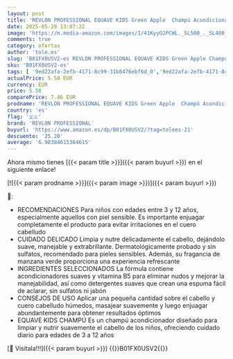 ```yaml
---
layout: post
title: 'REVLON PROFESSIONAL EQUAVE KIDS Green Apple  Champú Acondicionador para Niños  Sin Sulfatos  Para Cuidado Diario  Limpia y Nutre Suavemente el Cabello - Fragancia Manzana Verde 300 ml'
date: 2025-05-29 13:07:22
image: 'https://m.media-amazon.com/images/I/41KyyO2PCWL._SL500_._SL400_.jpg'
comments: true
category: ofertas
author: 'tole.es'
slug: 'B01FX0USV2-es REVLON PROFESSIONAL EQUAVE KIDS Green Apple Champú...'
sku: 'B01FX0USV2-es'
tags: [ '9ed22afa-2efb-4171-8c99-31b8476ebf6d_0','9ed22afa-2efb-4171-8c99-31b8476ebf6d_2201','9ed22afa-2efb-4171-8c99-31b8476ebf6d_5001','9ed22afa-2efb-4171-8c99-31b8476ebf6d_5101','9ed22afa-2efb-4171-8c99-31b8476ebf6d_5301','Arborist Merchandising Root','Beauty All','Belleza','CML-Beauty','Champú y acondicionador','Champús','Cuidado del cabello','Hair Care','Los favoritos de los clientes: Belleza','Self Service','Special Features Stores','Top Brands Beauty Haircare','Top Brands Beauty Selection','apple','consumablesbeauty','revlon professional','🇪🇸', ]
actualPrice: 5.58 EUR
currency: EUR
price: 5.58
comparePrice: 7.46 EUR
prodname: 'REVLON PROFESSIONAL EQUAVE KIDS Green Apple  Champú Acondicionador para Niños  Sin Sulfatos  Para Cuidado Diario  Limpia y Nutre Suavemente el Cabello - Fragancia Manzana Verde 300 ml'
country: 'es'
flag: '🇪🇸'
brand: 'REVLON PROFESSIONAL'
buyurl: 'https://www.amazon.es/dp/B01FX0USV2/?tag=tolees-21'
descuento: '25.20'
average: '6.98384615384615'
---
```


Ahora mismo tienes [{{< param title >}}]({{< param buyurl >}}) en el siguiente enlace!

[![{{< param prodname >}}]({{< param image >}})]({{< param buyurl >}})

🔎:

- RECOMENDACIONES Para niños con edades entre 3 y 12 años, especialmente aquellos con piel sensible. Es importante enjuagar completamente el producto para evitar irritaciones en el cuero cabelludo
- CUIDADO DELICADO Limpia y nutre delicadamente el cabello, dejándolo suave, manejable y extrabrillante. Dermatológicamente probado y sin sulfatos, recomendado para pieles sensibles. Además, su fragancia de manzana verde proporciona una experiencia refrescante
- INGREDIENTES SELECCIONADOS La fórmula contiene acondicionadores suaves y vitamina B5 para eliminar nudos y mejorar la manejabilidad, así como detergentes suaves que crean una espuma fácil de aclarar, sin sulfatos ni jabón
- CONSEJOS DE USO Aplicar una pequeña cantidad sobre el cabello y cuero cabelludo húmedos, masajear suavemente y luego enjuagar abundantemente para obtener resultados óptimos
- EQUAVE KIDS CHAMPÚ Es un champú acondicionador diseñado para limpiar y nutrir suavemente el cabello de los niños, ofreciendo cuidado diario para edades de 3 a 12 años

[🛒 Visítala!!!]({{< param buyurl >}})
{{<world>}}B01FX0USV2{{</world>}}
